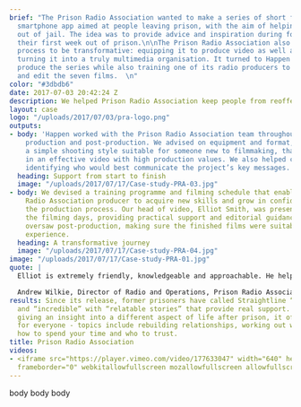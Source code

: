 ```yaml
---
brief: "The Prison Radio Association wanted to make a series of short films for a
  smartphone app aimed at people leaving prison, with the aim of helping them stay
  out of jail. The idea was to provide advice and inspiration during for people during
  their first week out of prison.\n\nThe Prison Radio Association also wanted the
  process to be transformative: equipping it to produce video as well as audio, and
  turning it into a truly multimedia organisation. It turned to Happen to executive
  produce the series while also training one of its radio producers to plan, shoot
  and edit the seven films.  \n"
color: "#3dbdb6"
date: 2017-07-03 20:42:24 Z
description: We helped Prison Radio Association keep people from reoffending
layout: case
logo: "/uploads/2017/07/03/pra-logo.png"
outputs:
- body: 'Happen worked with the Prison Radio Association team throughout pre-production,
    production and post-production. We advised on equipment and format, recommending
    a simple shooting style suitable for someone new to filmmaking, that would result
    in an effective video with high production values. We also helped cast the films,
    identifying who would best communicate the project’s key messages. '
  heading: Support from start to finish
  image: "/uploads/2017/07/17/Case-study-PRA-03.jpg"
- body: We devised a training programme and filming schedule that enabled the Prison
    Radio Association producer to acquire new skills and grow in confidence throughout
    the production process. Our head of video, Elliot Smith, was present during all
    the filming days, providing practical support and editorial guidance. He also
    oversaw post-production, making sure the finished films were suitable for an app
    experience.
  heading: A transformative journey
  image: "/uploads/2017/07/17/Case-study-PRA-04.jpg"
image: "/uploads/2017/07/17/Case-study-PRA-01.jpg"
quote: |
  Elliot is extremely friendly, knowledgeable and approachable. He helped us focus on our priorities and offered great advice at every stage of the production process. He’s given a lot of energy and passion to our project.

  Andrew Wilkie, Director of Radio and Operations, Prison Radio Association
results: Since its release, former prisoners have called Straightline “inspirational”
  and “incredible” with “relatable stories” that provide real support. With each film
  giving an insight into a different aspect of life after prison, it offers something
  for everyone - topics include rebuilding relationships, working out where to live,
  how to spend your time and who to trust.
title: Prison Radio Association
videos:
- <iframe src="https://player.vimeo.com/video/177633047" width="640" height="256"
  frameborder="0" webkitallowfullscreen mozallowfullscreen allowfullscreen></iframe>
---
```


body body body
